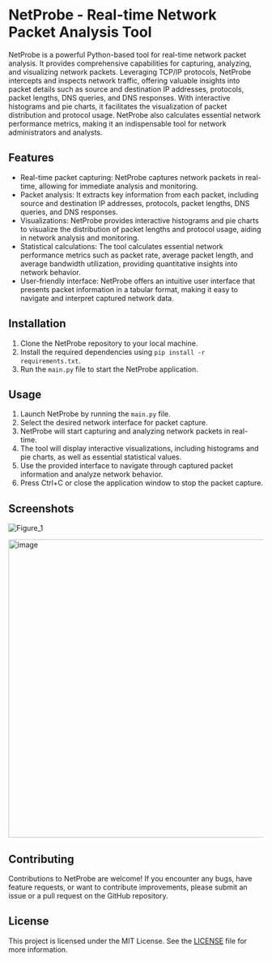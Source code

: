 # NetProbe - Real-time Network Packet Analysis Tool

NetProbe is a powerful Python-based tool for real-time network packet analysis. It provides comprehensive capabilities for capturing, analyzing, and visualizing network packets. Leveraging TCP/IP protocols, NetProbe intercepts and inspects network traffic, offering valuable insights into packet details such as source and destination IP addresses, protocols, packet lengths, DNS queries, and DNS responses. With interactive histograms and pie charts, it facilitates the visualization of packet distribution and protocol usage. NetProbe also calculates essential network performance metrics, making it an indispensable tool for network administrators and analysts.

## Features

- Real-time packet capturing: NetProbe captures network packets in real-time, allowing for immediate analysis and monitoring.
- Packet analysis: It extracts key information from each packet, including source and destination IP addresses, protocols, packet lengths, DNS queries, and DNS responses.
- Visualizations: NetProbe provides interactive histograms and pie charts to visualize the distribution of packet lengths and protocol usage, aiding in network analysis and monitoring.
- Statistical calculations: The tool calculates essential network performance metrics such as packet rate, average packet length, and average bandwidth utilization, providing quantitative insights into network behavior.
- User-friendly interface: NetProbe offers an intuitive user interface that presents packet information in a tabular format, making it easy to navigate and interpret captured network data.

## Installation

1. Clone the NetProbe repository to your local machine.
2. Install the required dependencies using `pip install -r requirements.txt`.
3. Run the `main.py` file to start the NetProbe application.

## Usage

1. Launch NetProbe by running the `main.py` file.
2. Select the desired network interface for packet capture.
3. NetProbe will start capturing and analyzing network packets in real-time.
4. The tool will display interactive visualizations, including histograms and pie charts, as well as essential statistical values.
5. Use the provided interface to navigate through captured packet information and analyze network behavior.
6. Press Ctrl+C or close the application window to stop the packet capture.

## Screenshots

![Figure_1](https://github.com/antriksh30/NetProbe/assets/71332663/8e70f607-3d57-4102-baea-1ee1038199f8)

<img width="588" alt="image" src="https://github.com/antriksh30/NetProbe/assets/71332663/3245c407-4014-4840-a384-1a55a99f86f3">


## Contributing

Contributions to NetProbe are welcome! If you encounter any bugs, have feature requests, or want to contribute improvements, please submit an issue or a pull request on the GitHub repository.

## License

This project is licensed under the MIT License. See the [LICENSE](LICENSE) file for more information.

